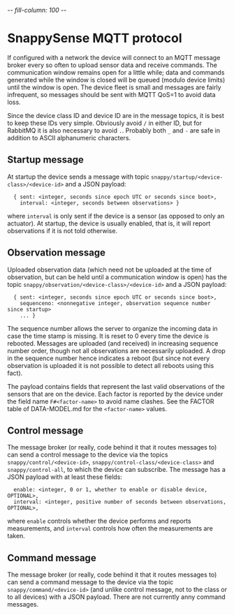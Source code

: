 -*- fill-column: 100 -*-

# SnappySense MQTT protocol

If configured with a network the device will connect to an MQTT message broker every so often to upload
sensor data and receive commands.  The communication window remains open for a little while; data
and commands generated while the window is closed will be queued (modulo device limits) until the
window is open.  The device fleet is small and messages are fairly infrequent, so messages should be
sent with MQTT QoS=1 to avoid data loss.

Since the device class ID and device ID are in the message topics, it is best to keep these IDs very
simple.  Obviously avoid `/` in either ID, but for RabbitMQ it is also necessary to avoid `.`.
Probably both `_` and `-` are safe in addition to ASCII alphanumeric characters.

## Startup message

At startup the device sends a message with topic `snappy/startup/<device-class>/<device-id>` and a
JSON payload:

```
  { sent: <integer, seconds since epoch UTC or seconds since boot>,
    interval: <integer, seconds between observations> }
```

where `interval` is only sent if the device is a sensor (as opposed to only an actuator).
At startup, the device is usually enabled, that is, it will report observations if it is not told
otherwise.

## Observation message

Uploaded observation data (which need not be uploaded at the time of observation, but can be held
until a communication window is open) has the topic `snappy/observation/<device-class>/<device-id>` and
a JSON payload:

```
  { sent: <integer, seconds since epoch UTC or seconds since boot>,
    sequenceno: <nonnegative integer, observation sequence number since startup>
    ... }
```

The sequence number allows the server to organize the incoming data in case the time stamp is
missing.  It is reset to 0 every time the device is rebooted.  Messages are uploaded (and received)
in increasing sequence number order, though not all observations are necessarily uploaded.  A drop
in the sequence number hence indicates a reboot (but since not every observation is uploaded it is
not possible to detect all reboots using this fact).

The payload contains fields that represent the last valid observations of the sensors that are on the
device.  Each factor is reported by the device under the field name `F#<factor-name>` to avoid name
clashes.  See the FACTOR table of DATA-MODEL.md for the `<factor-name>` values.

## Control message

The message broker (or really, code behind it that it routes messages to) can send a control message
to the device via the topics `snappy/control/<device-id>`, `snappy/control-class/<device-class>` and
`snappy/control-all`, to which the device can subscribe.  The message has a JSON payload with at
least these fields:

```
  enable: <integer, 0 or 1, whether to enable or disable device, OPTIONAL>,
  interval: <integer, positive number of seconds between observations, OPTIONAL>,
```

where `enable` controls whether the device performs and reports measurements, and `interval`
controls how often the measurements are taken.

## Command message

The message broker (or really, code behind it that it routes messages to) can send a command message
to the device via the topic `snappy/command/<device-id>` (and unlike control message, not to the
class or to all devices) with a JSON payload.  There are not currently anny command messages.
